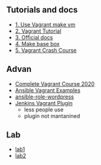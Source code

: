 ## Tutorials and docs
- [1. Use Vagrant make vm](https://xuanthulab.net/su-dung-vagrant-tao-va-quan-ly-may-ao.html)
- [2. Vagrant Tutorial](https://learn.hashicorp.com/vagrant)
- [3. Official docs](https://www.vagrantup.com/docs)
- [4. Make base box](lab/make-box/make-box.md)
- [5. Vagrant Crash Course](https://www.youtube.com/watch?v=vBreXjkizgo)

## Advan
- [Complete Vagrant Course 2020 ](https://www.youtube.com/watch?v=a6W1hF9CgDQ&list=PLnFWJCugpwfyInpbM1A435Lrd56jNwZTr)
- [Ansible Vagrant Examples](https://github.com/geerlingguy/ansible-vagrant-examples)
- [ansible-role-wordpress](https://github.com/MakarenaLabs/ansible-role-wordpress/blob/master/Vagrantfile)
- [Jenkins Vagrant Plugin ](https://plugins.jenkins.io/vagrant/)
  + less people use
  + plugin not mantanined

## Lab
- [lab1](lab/lab1/lab1.md)
- [lab2](lab/lab2/lab2.md)
